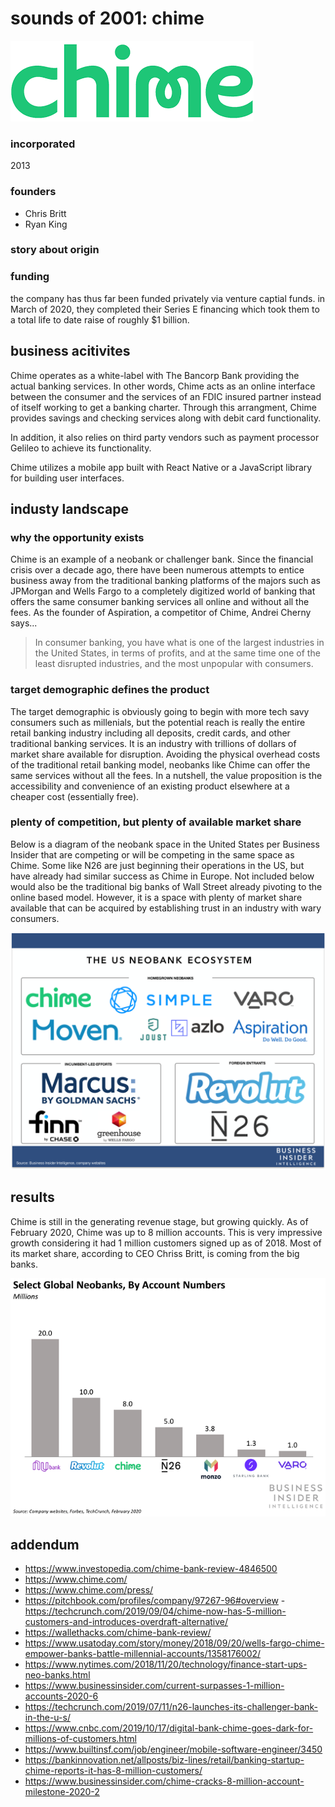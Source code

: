 # sounds of 2001: chime

![chime logo](./images/chime_image.png)

### incorporated
2013
### founders
- Chris Britt
- Ryan King
### story about origin

### funding
the company has thus far been funded privately via venture captial funds.  in March of 2020, they completed their Series E financing which took them to a total life to date raise of roughly $1 billion.

## business acitivites
Chime operates as a white-label with The Bancorp Bank providing the actual banking services.  In other words, Chime acts as an online interface between the consumer and the services of an FDIC insured partner instead of itself working to get a banking charter.  Through this arrangment, Chime provides savings and checking services along with debit card functionality.

In addition, it also relies on third party vendors such as payment processor Gelileo to achieve its functionality.

Chime utilizes a mobile app built with React Native or a JavaScript library for building user interfaces.

## industy landscape

### why the opportunity exists
Chime is an example of a neobank or challenger bank.  Since the financial crisis over a decade ago, there have been numerous attempts to entice business away from the traditional banking platforms of the majors such as JPMorgan and Wells Fargo to a completely digitized world of banking that offers the same consumer banking services all online and without all the fees.  As the founder of Aspiration, a competitor of Chime, Andrei Cherny says...

>In consumer banking, you have what is one of the largest industries in the United States, in terms of profits, and at the same time one of the least disrupted industries, and the most unpopular with consumers.

### target demographic defines the product
The target demographic is obviously going to begin with more tech savy consumers such as millenials, but the potential reach is really the entire retail banking industry including all deposits, credit cards, and other traditional banking services.  It is an industry with trillions of dollars of market share available for disruption.  Avoiding the physical overhead costs of the traditional retail banking model, neobanks like Chime can offer the same services without all the fees.  In a nutshell, the value proposition is the accessibility and convenience of an existing product elsewhere at a cheaper cost (essentially free).

### plenty of competition, but plenty of available market share
Below is a diagram of the neobank space in the United States per Business Insider that are competing or will be competing in the same space as Chime.  Some like N26 are just beginning their operations in the US, but have already had similar success as Chime in Europe.  Not included below would also be the traditional big banks of Wall Street already pivoting to the online based model.  However, it is a space with plenty of market share available that can be acquired by establishing trust in an industry with wary consumers.

![neobank landscape](./images/neobank_landscape.png)

## results
Chime is still in the generating revenue stage, but growing quickly.  As of February 2020, Chime was up to 8 million accounts.  This is very impressive growth considering it had 1 million customers signed up as of 2018.  Most of its market share, according to CEO Chriss Britt, is coming from the big banks.

![neobank landscape](./images/neobank_users.png)




















## addendum
- https://www.investopedia.com/chime-bank-review-4846500
- https://www.chime.com/
- https://www.chime.com/press/
- https://pitchbook.com/profiles/company/97267-96#overview
-https://techcrunch.com/2019/09/04/chime-now-has-5-million-customers-and-introduces-overdraft-alternative/
- https://wallethacks.com/chime-bank-review/
- https://www.usatoday.com/story/money/2018/09/20/wells-fargo-chime-empower-banks-battle-millennial-accounts/1358176002/
- https://www.nytimes.com/2018/11/20/technology/finance-start-ups-neo-banks.html
- https://www.businessinsider.com/current-surpasses-1-million-accounts-2020-6
- https://techcrunch.com/2019/07/11/n26-launches-its-challenger-bank-in-the-u-s/
- https://www.cnbc.com/2019/10/17/digital-bank-chime-goes-dark-for-millions-of-customers.html
- https://www.builtinsf.com/job/engineer/mobile-software-engineer/3450
- https://bankinnovation.net/allposts/biz-lines/retail/banking-startup-chime-reports-it-has-8-million-customers/
- https://www.businessinsider.com/chime-cracks-8-million-account-milestone-2020-2

